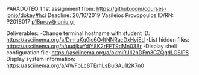 PARADOTEO 1
1st assignment from: https://github.com/courses-ionio/dokey#hci
Deadline: 20/10/2019
Vasileios Provopoulos
ID/RN: P2018017
p18prov@ionio.gr

Deliverables:
-Change terminal hostname with student ID: https://asciinema.org/a/DmruKq0ic6Q4tNNRacDxHyjEd
-List hidden files: https://asciinema.org/a/uudjkuYdiY8K2rFFT9dMn038r
-Display shell configuration file: https://asciinema.org/a/okmiRJIl2hDFm3CZQgdLGSlP8
-Display system information: https://asciinema.org/a/4WFpLc8TErhLsBuGAu1l2K7n0
